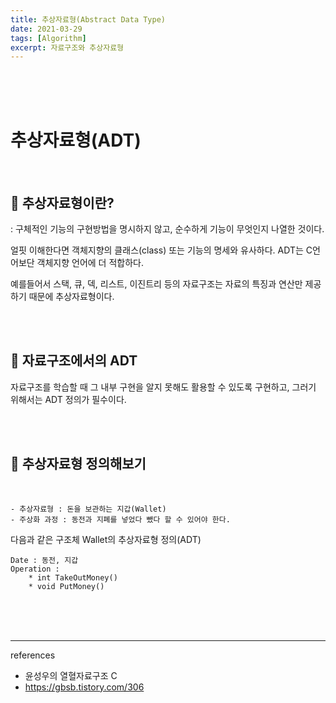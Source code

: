 ```yaml
---
title: 추상자료형(Abstract Data Type)
date: 2021-03-29
tags: [Algorithm]
excerpt: 자료구조와 추상자료형
---
```


<br/>
<br/>
<br/>

# 추상자료형(ADT) 

<br/>

## 🥨 추상자료형이란?

: 구체적인 기능의 구현방법을 명시하지 않고, 순수하게 기능이 무엇인지 나열한 것이다. 

얼핏 이해한다면 객체지향의 클래스(class) 또는 기능의 명세와 유사하다. ADT는 C언어보단 객체지향 언어에 더 적합하다. 

예를들어서 스택, 큐, 덱, 리스트, 이진트리 등의 자료구조는 자료의 특징과 연산만 제공하기 때문에 추상자료형이다. 

<br/>
<br/>

## 🥨 자료구조에서의 ADT 

자료구조를 학습할 때 그 내부 구현을 알지 못해도 활용할 수 있도록 구현하고, 그러기 위해서는 ADT 정의가 필수이다.

<br/>
<br/>

## 🥨 추상자료형 정의해보기 
<br/>

``` 
- 추상자료형 : 돈을 보관하는 지갑(Wallet)
- 주상화 과정 : 동전과 지폐를 넣었다 뺐다 할 수 있어야 한다. 
```

다음과 같은 구조체 Wallet의 추상자료형 정의(ADT)
```
Date : 동전, 지갑 
Operation : 
    * int TakeOutMoney()
    * void PutMoney()
```

<br/>
<br/>
<br/>

---
references
<br/>

* 윤성우의 열혈자료구조 C
* https://gbsb.tistory.com/306
